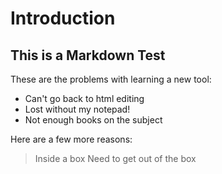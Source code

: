 # Introduction

## This is a Markdown Test

These are the problems with learning a new tool:
- Can't go back to html editing
- Lost without my notepad!
- Not enough books on the subject

Here are a few more reasons:
> Inside a box
> Need to get out of the box

